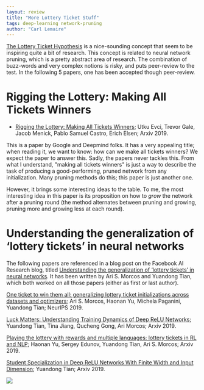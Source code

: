 ```yaml
---
layout: review
title: "More Lottery Ticket Stuff"
tags: deep-learning network-pruning
author: "Carl Lemaire"
---
```


[The Lottery Ticket Hypothesis](https://vitalab.github.io/article/2018/05/17/lottery-ticket-hypothesis.html) is a nice-sounding concept that seem to be inspiring quite a bit of research. This concept is related to neural network pruning, which is a pretty abstract area of research. The combination of buzz-words and very complex notions is risky, and puts peer-review to the test. In the following 5 papers, one has been accepted though peer-review.

# Rigging the Lottery: Making All Tickets Winners

* [Rigging the Lottery: Making All Tickets Winners](https://arxiv.org/abs/1911.11134); Utku Evci, Trevor Gale, Jacob Menick, Pablo Samuel Castro, Erich Elsen; Arxiv 2019.

This is a paper by Google and Deepmind folks. It has a very appealing title; when reading it, we want to know: how can we make all tickets winners? We expect the paper to answer this. Sadly, the papers never tackles this. From what I understand, "making all tickets winners" is just a way to describe the task of producing a good-performing, pruned network from any initialization. Many pruning methods do this; this paper is just another one.

However, it brings some interesting ideas to the table. To me, the most interesting idea in this paper is its proposition on how to _grow_ the network after a pruning round (the method alternates between pruning and growing, pruning more and growing less at each round).

# Understanding the generalization of ‘lottery tickets’ in neural networks

The following papers are referenced in a blog post on the Facebook AI Research blog, titled [Understanding the generalization of ‘lottery tickets’ in neural networks](https://ai.facebook.com/blog/understanding-the-generalization-of-lottery-tickets-in-neural-networks). It has been written by Ari S. Morcos and Yuandong Tian, which both worked on all those papers (either as first or last author).

[One ticket to win them all: generalizing lottery ticket initializations across datasets and optimizers](https://arxiv.org/abs/1906.02773); Ari S. Morcos, Haonan Yu, Michela Paganini, Yuandong Tian; NeurIPS 2019.

[Luck Matters: Understanding Training Dynamics of Deep ReLU Networks](https://arxiv.org/abs/1905.13405); Yuandong Tian, Tina Jiang, Qucheng Gong, Ari Morcos; Arxiv 2019.

[Playing the lottery with rewards and multiple languages: lottery tickets in RL and NLP](https://arxiv.org/abs/1906.02768); Haonan Yu, Sergey Edunov, Yuandong Tian, Ari S. Morcos; Arxiv 2019.

[Student Specialization in Deep ReLU Networks With Finite Width and Input Dimension](https://arxiv.org/abs/1909.13458); Yuandong Tian; Arxiv 2019.

![](yolo-quatre-cent-vingt.png)
